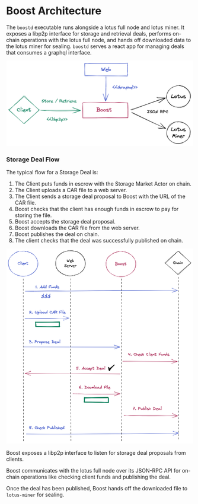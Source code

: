 # Boost Architecture

The `boostd` executable runs alongside a lotus full node and lotus miner. It exposes a libp2p interface for storage and retrieval deals, performs on-chain operations with the lotus full node, and hands off downloaded data to the lotus miner for sealing. `boostd` serves a react app for managing deals that consumes a graphql interface.

![](<.gitbook/assets/Boost Interfaces.png>)

### Storage Deal Flow

The typical flow for a Storage Deal is:

1. The Client puts funds in escrow with the Storage Market Actor on chain.
2. The Client uploads a CAR file to a web server.
3. The Client sends a storage deal proposal to Boost with the URL of the CAR file.
4. Boost checks that the client has enough funds in escrow to pay for storing the file.
5. Boost accepts the storage deal proposal.
6. Boost downloads the CAR file from the web server.
7. Boost publishes the deal on chain.
8. The client checks that the deal was successfully published on chain.

![](<.gitbook/assets/Boost Flow.png>)

Boost exposes a libp2p interface to listen for storage deal proposals from clients.

Boost communicates with the lotus full node over its JSON-RPC API for on-chain operations like checking client funds and publishing the deal.

Once the deal has been published, Boost hands off the downloaded file to `lotus-miner` for sealing.
